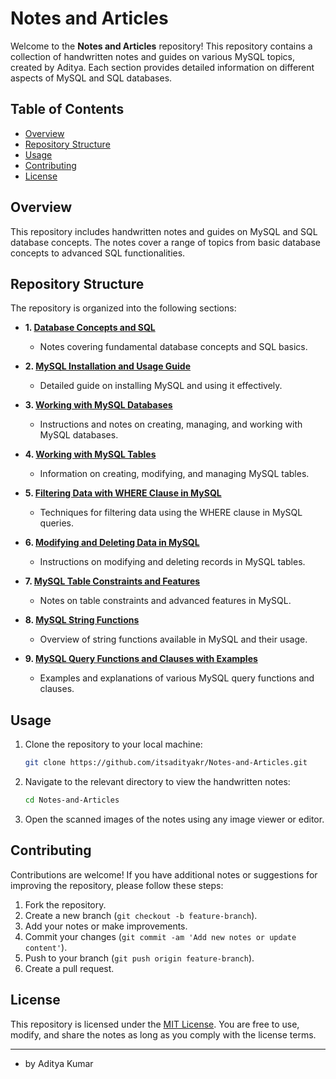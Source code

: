 # Notes and Articles

Welcome to the **Notes and Articles** repository! This repository contains a collection of handwritten notes and guides on various MySQL topics, created by Aditya. Each section provides detailed information on different aspects of MySQL and SQL databases.

## Table of Contents
- [Overview](#overview)
- [Repository Structure](#repository-structure)
- [Usage](#usage)
- [Contributing](#contributing)
- [License](#license)

## Overview

This repository includes handwritten notes and guides on MySQL and SQL database concepts. The notes cover a range of topics from basic database concepts to advanced SQL functionalities.

## Repository Structure

The repository is organized into the following sections:

- **1. [Database Concepts and SQL](#database-concepts-and-sql)**
  - Notes covering fundamental database concepts and SQL basics.

- **2. [MySQL Installation and Usage Guide](#mysql-installation-and-usage-guide)**
  - Detailed guide on installing MySQL and using it effectively.

- **3. [Working with MySQL Databases](#working-with-mysql-databases)**
  - Instructions and notes on creating, managing, and working with MySQL databases.

- **4. [Working with MySQL Tables](#working-with-mysql-tables)**
  - Information on creating, modifying, and managing MySQL tables.

- **5. [Filtering Data with WHERE Clause in MySQL](#filtering-data-with-where-clause-in-mysql)**
  - Techniques for filtering data using the WHERE clause in MySQL queries.

- **6. [Modifying and Deleting Data in MySQL](#modifying-and-deleting-data-in-mysql)**
  - Instructions on modifying and deleting records in MySQL tables.

- **7. [MySQL Table Constraints and Features](#mysql-table-constraints-and-features)**
  - Notes on table constraints and advanced features in MySQL.

- **8. [MySQL String Functions](#mysql-string-functions)**
  - Overview of string functions available in MySQL and their usage.

- **9. [MySQL Query Functions and Clauses with Examples](#mysql-query-functions-and-clauses-with-examples)**
  - Examples and explanations of various MySQL query functions and clauses.

## Usage

1. Clone the repository to your local machine:

   ```bash
   git clone https://github.com/itsadityakr/Notes-and-Articles.git
   ```

2. Navigate to the relevant directory to view the handwritten notes:

   ```bash
   cd Notes-and-Articles
   ```

3. Open the scanned images of the notes using any image viewer or editor.

## Contributing

Contributions are welcome! If you have additional notes or suggestions for improving the repository, please follow these steps:

1. Fork the repository.
2. Create a new branch (`git checkout -b feature-branch`).
3. Add your notes or make improvements.
4. Commit your changes (`git commit -am 'Add new notes or update content'`).
5. Push to your branch (`git push origin feature-branch`).
6. Create a pull request.

## License

This repository is licensed under the [MIT License](LICENSE). You are free to use, modify, and share the notes as long as you comply with the license terms.

---

- by Aditya Kumar